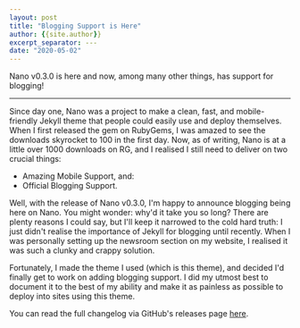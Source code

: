 ```yaml
---
layout: post
title: "Blogging Support is Here"
author: {{site.author}}
excerpt_separator: ---
date: "2020-05-02"
---
```


Nano v0.3.0 is here and now, among many other things, has support for blogging!

---

Since day one, Nano was a project to make a clean, fast, and mobile-friendly Jekyll theme that people could easily use and deploy themselves. When I first released the gem on RubyGems, I was amazed to see the downloads skyrocket to 100 in the first day. Now, as of writing, Nano is at a little over 1000 downloads on RG, and I realised I still need to deliver on two crucial things:

- Amazing Mobile Support, and:
- Official Blogging Support.

Well, with the release of Nano v0.3.0, I'm happy to announce blogging being here on Nano. You might wonder: why'd it take you so long? There are plenty reasons I could say, but I'll keep it narrowed to the cold hard truth: I just didn't realise the importance of Jekyll for blogging until recently. When I was personally setting up the newsroom section on my website, I realised it was such a clunky and crappy solution.

Fortunately, I made the theme I used (which is this theme), and decided I'd finally get to work on adding blogging support. I did my utmost best to document it to the best of my ability and make it as painless as possible to deploy into sites using this theme.

You can read the full changelog via GitHub's releases page [here](https://github.com/doamatto/nano/releases/tag/v0.3.0).